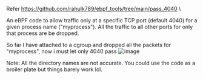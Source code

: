 Refer https://github.com/rahulk789/ebpf_tools/tree/main/pass_4040 \

An eBPF code to allow traffic only at a specific TCP port (default 4040) for a given process name ("myprocess"). All the traffic to all other ports for only that process are be dropped.

So far I have attached to a cgroup and dropped all the packets for "myprocess", now i must let only 4040 pass
![image](https://user-images.githubusercontent.com/83643646/204097699-803b485f-de73-4b76-8b65-1c9b8595142c.png)

Note: All the directory names are not accurate. You could use the code as a broiler plate but things barely work lol. 

